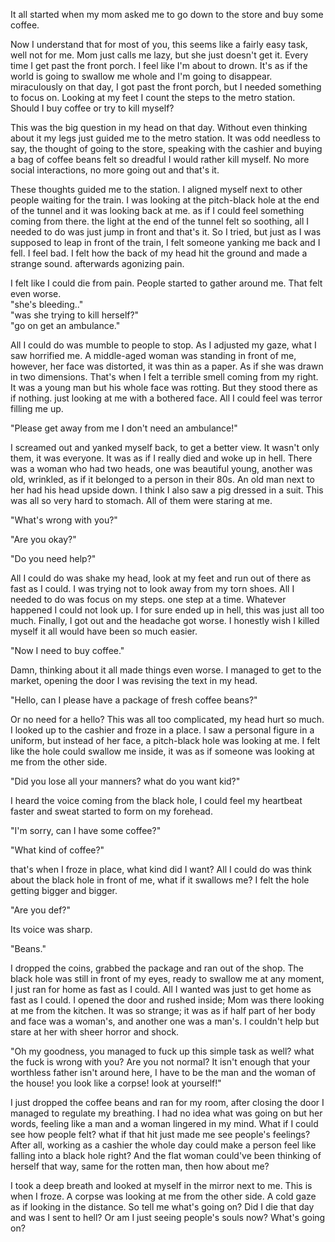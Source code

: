 It all started when my mom asked me to go down to the store and buy some coffee.

Now I understand that for most of you, this seems like a fairly easy task, well not for me. Mom just calls me lazy, but she just doesn't get it. Every time I get past the front porch. I feel like I'm about to drown.  It's as if the world is going to swallow me whole and I'm going to disappear. miraculously on that day, I got past the front porch, but I needed something to focus on.  Looking at my feet I count the steps to the metro station.  Should I buy coffee or try to kill myself? 

This was the big question in my head on that day. Without even thinking about it my legs just guided me to the metro station. It was odd needless to say, the thought of going to the store, speaking with the cashier and buying a bag of coffee beans felt so dreadful I would rather kill myself. No more social interactions, no more going out and that's it.   


These thoughts guided me to the station. I aligned myself next to other people waiting for the train. I was looking at the pitch-black hole at the end of the tunnel and it was looking back at me. as if I could feel something coming from there. the light at the end of the tunnel felt so soothing, all I needed to do was just jump in front and that's it. So I tried, but just as I was supposed to leap in front of the train, I felt someone yanking me back and I fell. I feel bad. I felt how the back of my head hit the ground and made a strange sound. afterwards agonizing pain.   


I felt like I could die from pain. People started to gather around me. That felt even worse.   
"she's bleeding.."  
"was she trying to kill herself?"  
"go on get an ambulance."

All I could do was mumble to people to stop. As I adjusted my gaze, what I saw horrified me.  A middle-aged woman was standing in front of me, however, her face was distorted, it was thin as a paper. As if she was drawn in two dimensions. That's when I felt a terrible smell coming from my right. It was a young man but his whole face was rotting. But they stood there as if nothing. just looking at me with a bothered face. All I could feel was terror filling me up. 

"Please get away from me I don't need an ambulance!"    


I screamed out and yanked myself back, to get a better view. It wasn't only them, it was everyone. It was as if I really died and woke up in hell. There was a woman who had two heads, one was beautiful young, another was old, wrinkled, as if it belonged to a person in their 80s. An old man next to her had his head upside down.  I think I also saw a pig dressed in a suit. This was all so very hard to stomach. All of them were staring at me.   


"What's wrong with you?"

"Are you okay?"

"Do you need help?"

All I could do was shake my head, look at my feet and run out of there as fast as I could. I was trying not to look away from my torn shoes. All I needed to do was focus on my steps. one step at a time. Whatever happened I could not look up. I for sure ended up in hell, this was just all too much. Finally, I got out and the headache got worse. I honestly wish I killed myself it all would have been so much easier.    


"Now I need to buy coffee."

Damn, thinking about it all made things even worse. I managed to get to the market, opening the door I was revising the text in my head.   


"Hello, can I please have a package of fresh coffee beans?" 

Or no need for a hello? This was all too complicated, my head hurt so much. I looked up to the cashier and froze in a place. I saw a personal figure in a uniform, but instead of her face, a pitch-black hole was looking at me. I felt like the hole could swallow me inside, it was as if someone was looking at me from the other side.  


"Did you lose all your manners? what do you want kid?"  


I heard the voice coming from the black hole, I could feel my heartbeat faster and sweat started to form on my forehead.   


"I'm sorry, can I have some coffee?"

"What kind of coffee?"

that's when I froze in place, what kind did I want? All I could do was think about the black hole in front of me, what if it swallows me?  I felt the hole getting bigger and bigger.   


"Are you def?"

Its voice was sharp.   


"Beans."

I dropped the coins, grabbed the package and ran out of the shop. The black hole was still in front of my eyes, ready to swallow me at any moment, I just ran for home as fast as I could. All I wanted was just to get home as fast as I could. I opened the door and rushed inside; Mom was there looking at me from the kitchen. It was so strange; it was as if half part of her body and face was a woman's, and another one was a man's. I couldn't help but stare at her with sheer horror and shock.   


"Oh my goodness, you managed to fuck up this simple task as well? what the fuck is wrong with you? Are you not normal? It isn't enough that your worthless father isn't around here, I have to be the man and the woman of the house!  you look like a corpse! look at yourself!"

I just dropped the coffee beans and ran for my room, after closing the door I managed to regulate my breathing. I had no idea what was going on but her words, feeling like a man and a woman lingered in my mind. What if I could see how people felt? what if that hit just made me see people's feelings? After all, working as a cashier the whole day could make a person feel like falling into a black hole right? And the flat woman could've been thinking of herself that way, same for the rotten man, then how about me?

I took a deep breath and looked at myself in the mirror next to me. This is when I froze. A corpse was looking at me from the other side. A cold gaze as if looking in the distance. So tell me what's going on? Did I die that day and was I sent to hell? Or am I just seeing people's souls now? What's going on?  


  


&#x200B;